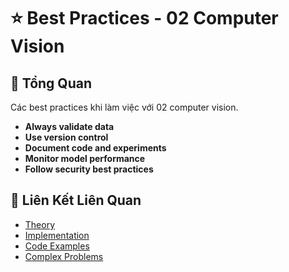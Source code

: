 # ⭐ Best Practices - 02 Computer Vision

## 🎯 Tổng Quan

Các best practices khi làm việc với 02 computer vision.

- **Always validate data**
- **Use version control**
- **Document code and experiments**
- **Monitor model performance**
- **Follow security best practices**

## 🔗 Liên Kết Liên Quan

- [Theory](./THEORY_02_computer_vision.md)
- [Implementation](./IMPLEMENTATION_02_computer_vision.md)
- [Code Examples](./CODE_EXAMPLES_02_computer_vision.md)
- [Complex Problems](./COMPLEX_PROBLEMS.md)
